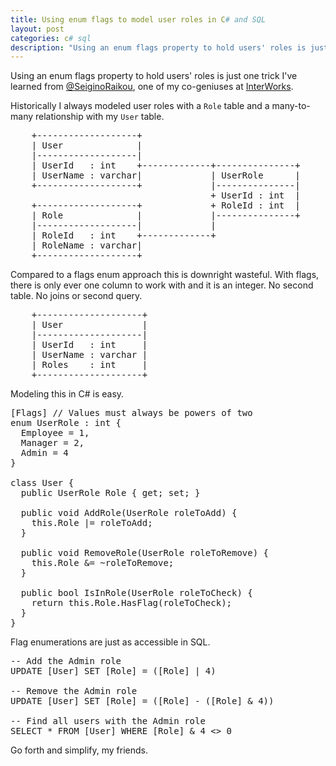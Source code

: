 ```yaml
---
title: Using enum flags to model user roles in C# and SQL
layout: post
categories: c# sql
description: "Using an enum flags property to hold users' roles is just one trick I've learned from @SeiginoRaikou, one of my co-geniuses at InterWorks."
---
```


Using an enum flags property to hold users' roles is just one trick
I've learned from [@SeiginoRaikou](https://twitter.com/SeiginoRaikou),
one of my co-geniuses at [InterWorks](https://www.interworks.com/).

Historically I always modeled user roles with a `Role` table
and a many-to-many relationship with my `User` table.

<pre>    +-------------------+
    | User              |
    |-------------------|
    | UserId   : int    +-------------+---------------+
    | UserName : varchar|             | UserRole      |
    +-------------------+             |---------------|
                                      + UserId : int  |
    +-------------------+             + RoleId : int  |
    | Role              |             |---------------+
    |-------------------|             |
    | RoleId   : int    +-------------+
    | RoleName : varchar|
    +-------------------+</pre>

Compared to a flags enum approach this is downright wasteful.
With flags, there is only ever one column to work with and it is an integer.
No second table. No joins or second query.

<pre>    +--------------------+
    | User               |
    |--------------------|
    | UserId   : int     |
    | UserName : varchar |
    | Roles    : int     |
    +--------------------+</pre>

Modeling this in C# is easy.

<pre data-language="csharp">
[Flags] // Values must always be powers of two
enum UserRole : int {
  Employee = 1,
  Manager = 2,
  Admin = 4
}

class User {
  public UserRole Role { get; set; }
 
  public void AddRole(UserRole roleToAdd) {
    this.Role |= roleToAdd;
  }
 
  public void RemoveRole(UserRole roleToRemove) {
    this.Role &amp;= ~roleToRemove;
  }
  
  public bool IsInRole(UserRole roleToCheck) {
    return this.Role.HasFlag(roleToCheck);
  }
}
</pre>

Flag enumerations are just as accessible in SQL.

<pre data-language="sql">
-- Add the Admin role
UPDATE [User] SET [Role] = ([Role] | 4)

-- Remove the Admin role
UPDATE [User] SET [Role] = ([Role] - ([Role] &amp; 4))

-- Find all users with the Admin role
SELECT * FROM [User] WHERE [Role] &amp; 4 <> 0
</pre>

Go forth and simplify, my friends.